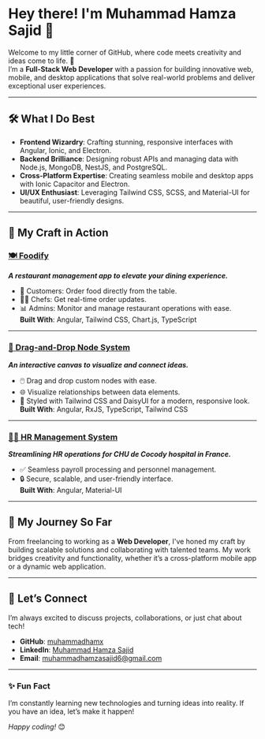 # Hey there! I'm Muhammad Hamza Sajid 👋  

Welcome to my little corner of GitHub, where code meets creativity and ideas come to life. 🚀  
I’m a **Full-Stack Web Developer** with a passion for building innovative web, mobile, and desktop applications that solve real-world problems and deliver exceptional user experiences.

---

## 🛠️ **What I Do Best**
- **Frontend Wizardry**: Crafting stunning, responsive interfaces with Angular, Ionic, and Electron.
- **Backend Brilliance**: Designing robust APIs and managing data with Node.js, MongoDB, NestJS, and PostgreSQL.
- **Cross-Platform Expertise**: Creating seamless mobile and desktop apps with Ionic Capacitor and Electron.
- **UI/UX Enthusiast**: Leveraging Tailwind CSS, SCSS, and Material-UI for beautiful, user-friendly designs.

---

## 🌟 **My Craft in Action**

### [🍽️ Foodify](https://foodify-three.vercel.app/floors)  
_**A restaurant management app to elevate your dining experience.**_  
- 📱 Customers: Order food directly from the table.  
- 👨‍🍳 Chefs: Get real-time order updates.  
- 📊 Admins: Monitor and manage restaurant operations with ease.  
**Built With**: Angular, Tailwind CSS, Chart.js, TypeScript  

---

### [🔗 Drag-and-Drop Node System](https://ngx-vflow.vercel.app/)  
_**An interactive canvas to visualize and connect ideas.**_  
- 🖱️ Drag and drop custom nodes with ease.  
- 🌐 Visualize relationships between data elements.  
- 🎨 Styled with Tailwind CSS and DaisyUI for a modern, responsive look.  
**Built With**: Angular, RxJS, TypeScript, Tailwind CSS  

---

### [🧑‍💻 HR Management System](https://hr-angular-front.vercel.app/overview)  
_**Streamlining HR operations for CHU de Cocody hospital in France.**_  
- ✅ Seamless payroll processing and personnel management.  
- 🔒 Secure, scalable, and user-friendly interface.  
**Built With**: Angular, Material-UI  

---

## 🌱 **My Journey So Far**
From freelancing to working as a **Web Developer**, I've honed my craft by building scalable solutions and collaborating with talented teams. My work bridges creativity and functionality, whether it’s a cross-platform mobile app or a dynamic web application.

---

## 💬 **Let’s Connect**
I’m always excited to discuss projects, collaborations, or just chat about tech!  
- **GitHub**: [muhammadhamx](https://github.com/muhammadhamx)  
- **LinkedIn**: [Muhammad Hamza Sajid](https://www.linkedin.com/in/muhammadhamzasajid)  
- **Email**: [muhammadhamzasajid6@gmail.com](mailto:muhammadhamzasajid6@gmail.com)

---

### ✨ **Fun Fact**  
I’m constantly learning new technologies and turning ideas into reality. If you have an idea, let’s make it happen!  

_Happy coding!_ 😊  
